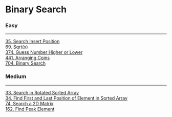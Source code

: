 # Binary Search

### Easy
---
[35. Search Insert Position](solutions/0035-Search%20Insert%20Position.md)</br>
[69. Sqrt(x)](solutions/0069-Sqrt(x).md)</br>
[374. Guess Number Higher or Lower](solutions/0374-Guess%20Number%20Higher%20or%20Lower.md)</br>
[441. Arranging Coins](solutions/0441-Arranging%20Coins.md)</br>
[704. Binary Search](solutions/0704-Binary%20Search.md)</br>

### Medium
---
[33. Search in Rotated Sorted Array](solutions/0033-Search%20in%20Rotated%20Sorted%20Array.md)</br>
[34. Find First and Last Position of Element in Sorted Array](solutions/0034-Find%20First%20and%20Last%20Position%20of%20Element%20in%20Sorted%20Array.md)</br>
[74. Search a 2D Matrix](solutions/0074-Search%20a%202D%20Matrix.md)</br>
[162. Find Peak Element](solutions/0162-Find%20Peak%20Element.md)</br>